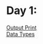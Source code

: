 # Day 1:

[Output Print](https://www.hackerrank.com/challenges/js10-hello-world/topics) <br>
[Data Types](https://www.hackerrank.com/challenges/js10-data-types/topics)

